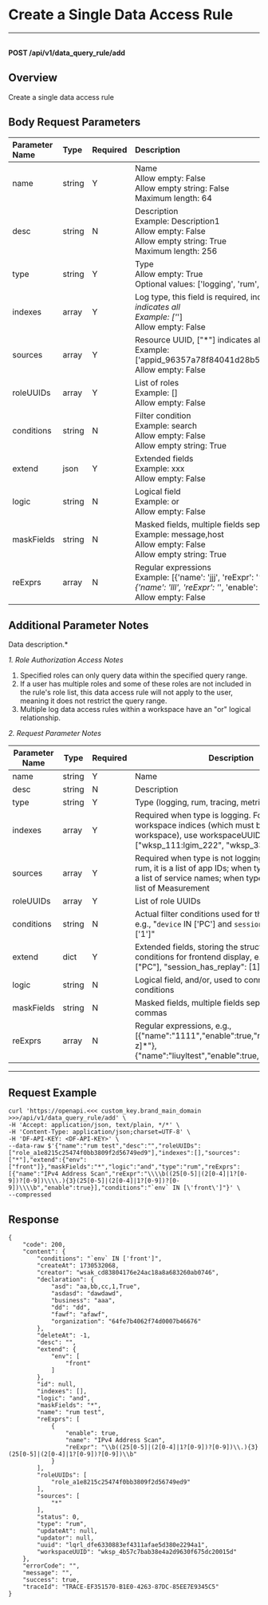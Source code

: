 # Create a Single Data Access Rule

---

<br />**POST /api/v1/data_query_rule/add**

## Overview
Create a single data access rule




## Body Request Parameters

| Parameter Name        | Type     | Required   | Description              |
|:---------------------|:---------|:----------|:------------------------|
| name | string | Y | Name<br>Allow empty: False <br>Allow empty string: False <br>Maximum length: 64 <br> |
| desc | string | N | Description<br>Example: Description1 <br>Allow empty: False <br>Allow empty string: True <br>Maximum length: 256 <br> |
| type | string | Y | Type<br>Allow empty: True <br>Optional values: ['logging', 'rum', 'tracing', 'metric'] <br> |
| indexes | array | Y | Log type, this field is required, index UUID, ["*"] indicates all<br>Example: ['*'] <br>Allow empty: False <br> |
| sources | array | Y | Resource UUID, ["*"] indicates all<br>Example: ['appid_96357a78f84041d28b5d7aaa6201a424'] <br>Allow empty: False <br> |
| roleUUIDs | array | Y | List of roles<br>Example: [] <br>Allow empty: False <br> |
| conditions | string | N | Filter condition<br>Example: search <br>Allow empty: False <br>Allow empty string: True <br> |
| extend | json | Y | Extended fields<br>Example: xxx <br>Allow empty: False <br> |
| logic | string | N | Logical field<br>Example: or <br>Allow empty: False <br> |
| maskFields | string | N | Masked fields, multiple fields separated by commas<br>Example: message,host <br>Allow empty: False <br>Allow empty string: True <br> |
| reExprs | array | N | Regular expressions<br>Example: [{'name': 'jjj', 'reExpr': '*', 'enable': 0}, {'name': 'lll', 'reExpr': '*', 'enable': 1}] <br>Allow empty: False <br> |

## Additional Parameter Notes

Data description.*

*1. Role Authorization Access Notes*
1. Specified roles can only query data within the specified query range.
2. If a user has multiple roles and some of these roles are not included in the rule's role list, this data access rule will not apply to the user, meaning it does not restrict the query range.
3. Multiple log data access rules within a workspace have an "or" logical relationship.

*2. Request Parameter Notes*

| Parameter Name                | Type  | Required  | Description          |
|-------------------------------|-------|-----------|----------------------|
| name                          | string | Y         | Name                 |
| desc                          | string | N         | Description          |
| type                          | string | Y         | Type (logging, rum, tracing, metric) |
| indexes                       | array  | Y         | Required when type is logging. For non-workspace indices (which must be authorized by workspace), use workspaceUUID:indexUUID, e.g., ["wksp_111:lgim_222", "wksp_333:lgim_444"] |
| sources                       | array  | Y         | Required when type is not logging. When type is rum, it is a list of app IDs; when type is tracing, it is a list of service names; when type is metric, it is a list of Measurement |
| roleUUIDs                     | array  | Y         | List of role UUIDs   |
| conditions                    | string | N         | Actual filter conditions used for the data range, e.g., "`device` IN ['PC'] and `session_has_replay` IN ['1']" |
| extend                        | dict   | Y         | Extended fields, storing the structure content of conditions for frontend display, e.g., {"device": ["PC"], "session_has_replay": [1]} |
| logic                         | string | N         | Logical field, and/or, used to connect filter conditions |
| maskFields                    | string | N         | Masked fields, multiple fields separated by commas |
| reExprs                       | array  | N         | Regular expressions, e.g., [{"name":"1111","enable":true,"reExpr":"tkn_[\\da-z]*"},{"name":"liuyltest","enable":true,"reExpr":"test"}] |

--------------




## Request Example
```shell
curl 'https://openapi.<<< custom_key.brand_main_domain >>>/api/v1/data_query_rule/add' \
-H 'Accept: application/json, text/plain, */*' \
-H 'Content-Type: application/json;charset=UTF-8' \
-H 'DF-API-KEY: <DF-API-KEY>' \
--data-raw $'{"name":"rum test","desc":"","roleUUIDs":["role_a1e8215c25474f0bb3809f2d56749ed9"],"indexes":[],"sources":["*"],"extend":{"env":["front"]},"maskFields":"*","logic":"and","type":"rum","reExprs":[{"name":"IPv4 Address Scan","reExpr":"\\\\b((25[0-5]|(2[0-4]|1?[0-9])?[0-9])\\\\.){3}(25[0-5]|(2[0-4]|1?[0-9])?[0-9])\\\\b","enable":true}],"conditions":"`env` IN [\'front\']"}' \
--compressed
```




## Response
```shell
{
    "code": 200,
    "content": {
        "conditions": "`env` IN ['front']",
        "createAt": 1730532068,
        "creator": "wsak_cd83804176e24ac18a8a683260ab0746",
        "declaration": {
            "asd": "aa,bb,cc,1,True",
            "asdasd": "dawdawd",
            "business": "aaa",
            "dd": "dd",
            "fawf": "afawf",
            "organization": "64fe7b4062f74d0007b46676"
        },
        "deleteAt": -1,
        "desc": "",
        "extend": {
            "env": [
                "front"
            ]
        },
        "id": null,
        "indexes": [],
        "logic": "and",
        "maskFields": "*",
        "name": "rum test",
        "reExprs": [
            {
                "enable": true,
                "name": "IPv4 Address Scan",
                "reExpr": "\\b((25[0-5]|(2[0-4]|1?[0-9])?[0-9])\\.){3}(25[0-5]|(2[0-4]|1?[0-9])?[0-9])\\b"
            }
        ],
        "roleUUIDs": [
            "role_a1e8215c25474f0bb3809f2d56749ed9"
        ],
        "sources": [
            "*"
        ],
        "status": 0,
        "type": "rum",
        "updateAt": null,
        "updator": null,
        "uuid": "lqrl_dfe6330883ef4311afae5d380e2294a1",
        "workspaceUUID": "wksp_4b57c7bab38e4a2d9630f675dc20015d"
    },
    "errorCode": "",
    "message": "",
    "success": true,
    "traceId": "TRACE-EF351570-B1E0-4263-87DC-85EE7E9345C5"
} 
```